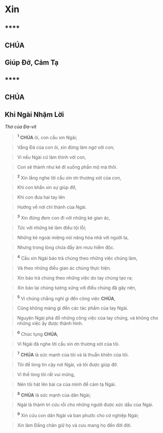 # Xin

## ****

## CHÚA

## Giúp Đỡ, Cảm Tạ

## ****

## CHÚA

## Khi Ngài Nhậm Lời
*Thơ của Đa-vít*

> <sup><b>1</b></sup> **CHÚA** ôi, con cầu xin Ngài;
>


> Vầng Đá của con ôi, xin đừng làm ngơ với con;
>


> Vì nếu Ngài cứ làm thinh với con,
>


> Con sẽ thành như kẻ đi xuống phần mộ mà thôi.
>


> <sup><b>2</b></sup> Xin lắng nghe lời cầu xin ơn thương xót của con,
>


> Khi con khẩn xin sự giúp đỡ,
>


> Khi con đưa hai tay lên
>


> Hướng về nơi chí thánh của Ngài.
>


> <sup><b>3</b></sup> Xin đừng đem con đi với những kẻ gian ác,
>


> Tức với những kẻ làm điều tội lỗi;
>


> Những kẻ ngoài miệng nói năng hòa nhã với người ta,
>


> Nhưng trong lòng chứa đầy âm mưu hiểm độc.
>


> <sup><b>4</b></sup> Cầu xin Ngài báo trả chúng theo những việc chúng làm,
>


> Và theo những điều gian ác chúng thực hiện.
>


> Xin báo trả chúng theo những việc do tay chúng tạo ra;
>


> Xin báo lại chúng tương xứng với điều chúng đã gây nên,
>


> <sup><b>5</b></sup> Vì chúng chẳng nghĩ gì đến công việc **CHÚA**,
>


> Cũng không màng gì đến các tác phẩm của tay Ngài.
>


> Nguyện Ngài phá đổ những công việc của tay chúng, và không cho những việc ấy được thành hình.
>


> <sup><b>6</b></sup> Chúc tụng **CHÚA**,
>


> Vì Ngài đã nghe lời cầu xin ơn thương xót của tôi.
>


> <sup><b>7</b></sup> **CHÚA** là sức mạnh của tôi và là thuẫn khiên của tôi.
>


> Tôi để lòng tin cậy nơi Ngài, và tôi được giúp đỡ.
>


> Vì thế lòng tôi rất vui mừng,
>


> Nên tôi hát lên bài ca của mình để cảm tạ Ngài.
>


> <sup><b>8</b></sup> **CHÚA** là sức mạnh của dân Ngài;
>


> Ngài là thành trì cứu rỗi cho những người được xức dầu của Ngài.
>


> <sup><b>9</b></sup> Xin cứu con dân Ngài và ban phước cho cơ nghiệp Ngài;
>


> Xin làm Đấng chăn giữ họ và cưu mang họ đến đời đời.
>